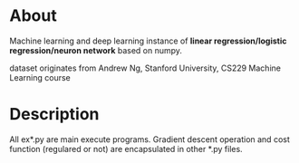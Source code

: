 # About
Machine learning and deep learning instance of **linear regression/logistic regression/neuron network** based on numpy.

dataset originates from Andrew Ng, Stanford University, CS229 Machine Learning course

# Description
All ex*.py are main execute programs.
Gradient descent operation and cost function (regulared or not) are encapsulated in other *.py files.
